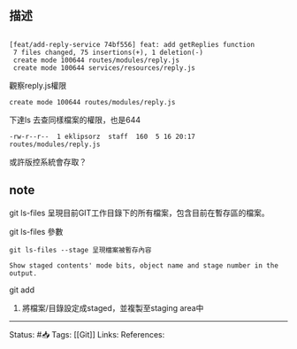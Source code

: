 


## 描述

```

[feat/add-reply-service 74bf556] feat: add getReplies function
 7 files changed, 75 insertions(+), 1 deletion(-)
 create mode 100644 routes/modules/reply.js
 create mode 100644 services/resources/reply.js
 ```
 
 
 觀察reply.js權限
```
create mode 100644 routes/modules/reply.js
```

下達ls 去查同樣檔案的權限，也是644
```
-rw-r--r--  1 eklipsorz  staff  160  5 16 20:17 routes/modules/reply.js
```

或許版控系統會存取？

## note
git ls-files 呈現目前GIT工作目錄下的所有檔案，包含目前在暫存區的檔案。

git ls-files 參數
```
git ls-files --stage 呈現檔案被暫存內容

Show staged contents' mode bits, object name and stage number in the output.
```

git add
1. 將檔案/目錄設定成staged，並複製至staging area中
---
Status: #📥 
Tags:
[[Git]]
Links:
References: